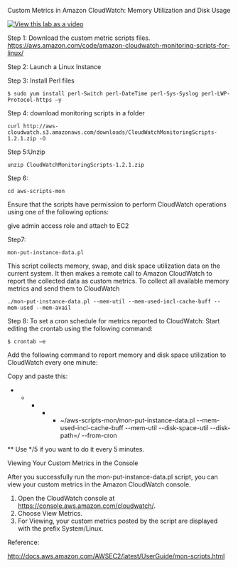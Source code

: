 Custom Metrics in Amazon CloudWatch: Memory Utilization and Disk Usage
 

[![View this lab as a video](https://img.youtube.com/vi/bgRt3kiNt_Q&t=454s/0.jpg)](https://www.youtube.com/watch?v=bgRt3kiNt_Q&t=454s) 
 
Step 1: Download the custom metric scripts files.
https://aws.amazon.com/code/amazon-cloudwatch-monitoring-scripts-for-linux/
 
 
Step 2: Launch a Linux Instance
 
Step 3: Install Perl files
```console
$ sudo yum install perl-Switch perl-DateTime perl-Sys-Syslog perl-LWP-Protocol-https –y
```
 
Step 4: download monitoring scripts in a folder
```console 
curl http://aws-cloudwatch.s3.amazonaws.com/downloads/CloudWatchMonitoringScripts-1.2.1.zip -O
```
 
Step 5:Unzip
```console
unzip CloudWatchMonitoringScripts-1.2.1.zip
``` 
 
Step 6: 
```console
cd aws-scripts-mon
```
 
Ensure that the scripts have permission to perform CloudWatch operations using one of the following options:
 
give admin access role and attach to EC2
 
 
Step7:
```console
mon-put-instance-data.pl
```

This script collects memory, swap, and disk space utilization data on the current system. It then makes a remote call to Amazon CloudWatch to report the collected data as custom metrics.
To collect all available memory metrics and send them to CloudWatch
 
```console
./mon-put-instance-data.pl --mem-util --mem-used-incl-cache-buff --mem-used --mem-avail
```
 
Step 8:
To set a cron schedule for metrics reported to CloudWatch:
Start editing the crontab using the following command:
```console 
$ crontab –e
```
Add the following command to report memory and disk space utilization to CloudWatch every one minute:
 
Copy and paste this:
* * * * * ~/aws-scripts-mon/mon-put-instance-data.pl --mem-used-incl-cache-buff --mem-util --disk-space-util --disk-path=/ --from-cron
 
** Use */5 if you want to do it every 5 minutes.
 
Viewing Your Custom Metrics in the Console

After you successfully run the mon-put-instance-data.pl script, you can view your custom metrics in the Amazon CloudWatch console.
 
1. Open the CloudWatch console at https://console.aws.amazon.com/cloudwatch/.
2. Choose View Metrics.
3. For Viewing, your custom metrics posted by the script are displayed with the prefix System/Linux.
 
 
Reference:
 
http://docs.aws.amazon.com/AWSEC2/latest/UserGuide/mon-scripts.html
 
 
